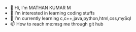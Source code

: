 - 👋 Hi, I’m MATHAN KUMAR M
- 👀 I’m interested in learning coding stuffs
- 🌱 I’m currently learning c,c++,java,python,html,css,mySql
- 📫 How to reach me:msg me through git hub

<!---
MATHANKUMAR-droid/MATHANKUMAR-droid is a ✨ special ✨ repository because its `README.md` (this file) appears on your GitHub profile.
You can click the Preview link to take a look at your changes.
--->
